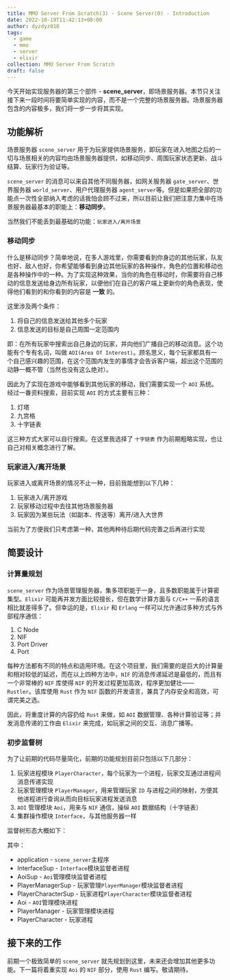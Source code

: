 ```yaml
---
title: MMO Server From Scratch(3) - Scene Server(0) - Introduction
date: 2022-10-19T11:42:13+08:00
author: dyzdyz010
tags:
  - game
  - mmo
  - server
  - elixir
collection: MMO Server From Scratch
draft: false
---
```


今天开始实现服务器的第三个部件 - **scene_server**，即场景服务器。本节只关注接下来一段时间将要简单实现的内容，而不是一个完整的场景服务器。场景服务器包含的内容极多，我们将一步一步将其实现。

## 功能解析

场景服务器 `scene_server` 用于为玩家提供场景服务，即玩家在进入地图之后的一切与场景相关的内容均由场景服务器提供，如移动同步、周围玩家状态更新、战斗结算、玩家行为验证等。

`scene_server` 的消息可以来自其他不同服务器，如网关服务器 `gate_server`、世界服务器 `world_server`、用户代理服务器 `agent_server`等。但是如果把全部的功能点一次性全部纳入考虑的话我怕会顾不过来，所以目前让我们把注意力集中在场景服务器最基本的职能上：**移动同步**。

当然我们不能丢到最基础的功能：`玩家进入/离开场景`

### 移动同步

什么是移动同步？简单地说，在多人游戏里，你需要看到你身边的其他玩家，队友也好、敌人也好，你希望能够看到身边其他玩家的各种操作，角色的位置和移动也是各种操作中的一种。为了实现这种效果，当你的角色在移动时，你需要将自己移动的信息发送给身边所有玩家，以便他们在自己的客户端上更新你的角色表现，使得他们看到的和你看到的内容是 **一致** 的。

这里涉及两个条件：

1. 将自己的信息发送给其他多个玩家
2. 信息发送的目标是自己周围一定范围内

即：在所有玩家中搜索出自己身边的玩家，并向他们广播自己的移动消息。这个功能有个专有名词，叫做 `AOI(Area Of Interest)`。顾名思义，每个玩家都具有一个自己感兴趣的范围，在这个范围内发生的事情才会告诉客户端，超出这个范围的动静一概不管（当然也没有这么绝对）。

因此为了实现在游戏中能够看到其他玩家的移动，我们需要实现一个 `AOI` 系统。经过一番资料搜索，目前实现 `AOI` 的方式主要有三种：

1. 灯塔
2. 九宫格
3. 十字链表

这三种方式大家可以自行搜索。在这里我选择了 `十字链表` 作为前期粗略实现，也让自己对相关概念进行了解。

### 玩家进入/离开场景

玩家进入或离开场景的情况不止一种，目前我能想到以下几种：

1. 玩家进入/离开游戏
2. 玩家移动过程中去往其他场景服务器
3. 玩家因为某些玩法（如副本、传送等）离开/进入大世界

当前为了方便我们只考虑第一种，其他两种待后期代码完善之后再进行实现

## 简要设计

### 计算量规划

`scene_server` 作为场景管理服务器，集多项职能于一身，且多数职能属于计算密集型。`Elixir` 可能再并发方面比较擅长，但在数学计算方面与 `C/C++` 一系的语言相比就差得多了。但幸运的是，`Elixir` 和 `Erlang` 一样可以允许通过多种方式与外部程序通信：

1. C Node
2. NIF
3. Port Driver
4. Port
   
每种方法都有不同的特点和适用环境。在这个项目里，我们需要的是巨大的计算量和相对较低的延迟，而在以上四种方法中，`NIF` 的消息传递延迟是最低的，而且有一个非常棒的 `NIF` 库使得 `NIF` 的开发过程更加高效，程序更加健壮—— `Rustler`。该库使用 `Rust` 作为 `NIF` 函数的开发语言，兼具了内存安全和高效，可谓完美之选。

因此，将重度计算的内容扔给 `Rust` 来做，如 `AOI` 数据管理、各种计算验证等；并发消息传递的工作由 `Elixir` 来完成，如玩家之间的交互、消息广播等。

### 初步监督树

为了让前期的代码尽量简化，前期的功能规划目前只包括以下几部分：

1. 玩家进程模块 `PlayerCharacter`，每个玩家为一个进程，玩家交互通过进程间消息传递实现
2. 玩家管理模块 `PlayerManager`，用来管理玩家 `ID` 与进程之间的映射，方便其他进程进行查询从而向目标玩家进程发送消息
3. `AOI` 管理模块 `Aoi`，用来与 `NIF` 通信，操纵 `AOI` 数据结构（十字链表）
4. 集群操作模块 `Interface`，与其他服务器一样

监督树形态大概如下：



其中：

- application - `scene_server`主程序
- InterfaceSup - `Interface`模块监督者进程
- AoiSup - `Aoi`管理模块监督者进程
- PlayerManagerSup - 玩家管理`PlayerManager`模块监督者进程
- PlayerCharacterSup - 玩家进程`PlayerCharacter`模块监督者进程
- Aoi - `AOI`管理模块进程
- PlayerManager - 玩家管理模块进程
- PlayerCharacter - 玩家进程

## 接下来的工作

前期一个极致简单的 `scene_server` 就先规划到这里，未来还会增加其他更多功能。下一篇将着重实现 `Aoi` 的 `NIF` 部分，使用 `Rust` 编写。敬请期待。
